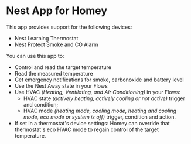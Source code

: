 # Nest App for Homey

This app provides support for the following devices:

- Nest Learning Thermostat
- Nest Protect Smoke and CO Alarm

You can use this app to:

- Control and read the target temperature
- Read the measured temperature
- Get emergency notifications for smoke, carbonoxide and battery level
- Use the Nest Away state in your Flows
- Use HVAC _(Heating, Ventilating, and Air Conditioning)_ in your Flows:
    - HVAC state _(actively heating, actively cooling or not active)_ trigger and condition;
    - HVAC mode _(heating mode, cooling mode, heating and cooling mode, eco mode or system is off)_ trigger, condition and action.
- If set in a thermostat's device settings: Homey can override that thermostat's eco HVAC mode to regain control of the target temperature.